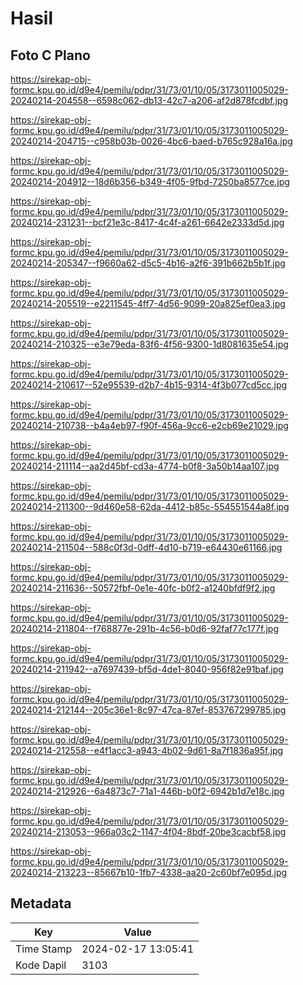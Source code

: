 # Hasil

## Foto C Plano

https://sirekap-obj-formc.kpu.go.id/d9e4/pemilu/pdpr/31/73/01/10/05/3173011005029-20240214-204558--6598c062-db13-42c7-a206-af2d878fcdbf.jpg

https://sirekap-obj-formc.kpu.go.id/d9e4/pemilu/pdpr/31/73/01/10/05/3173011005029-20240214-204715--c958b03b-0026-4bc6-baed-b765c928a16a.jpg

https://sirekap-obj-formc.kpu.go.id/d9e4/pemilu/pdpr/31/73/01/10/05/3173011005029-20240214-204912--18d6b356-b349-4f05-9fbd-7250ba8577ce.jpg

https://sirekap-obj-formc.kpu.go.id/d9e4/pemilu/pdpr/31/73/01/10/05/3173011005029-20240214-231231--bcf21e3c-8417-4c4f-a261-6642e2333d5d.jpg

https://sirekap-obj-formc.kpu.go.id/d9e4/pemilu/pdpr/31/73/01/10/05/3173011005029-20240214-205347--f9660a62-d5c5-4b16-a2f6-391b662b5b1f.jpg

https://sirekap-obj-formc.kpu.go.id/d9e4/pemilu/pdpr/31/73/01/10/05/3173011005029-20240214-205519--e2211545-4ff7-4d56-9099-20a825ef0ea3.jpg

https://sirekap-obj-formc.kpu.go.id/d9e4/pemilu/pdpr/31/73/01/10/05/3173011005029-20240214-210325--e3e79eda-83f6-4f56-9300-1d8081635e54.jpg

https://sirekap-obj-formc.kpu.go.id/d9e4/pemilu/pdpr/31/73/01/10/05/3173011005029-20240214-210617--52e95539-d2b7-4b15-9314-4f3b077cd5cc.jpg

https://sirekap-obj-formc.kpu.go.id/d9e4/pemilu/pdpr/31/73/01/10/05/3173011005029-20240214-210738--b4a4eb97-f90f-456a-9cc6-e2cb69e21029.jpg

https://sirekap-obj-formc.kpu.go.id/d9e4/pemilu/pdpr/31/73/01/10/05/3173011005029-20240214-211114--aa2d45bf-cd3a-4774-b0f8-3a50b14aa107.jpg

https://sirekap-obj-formc.kpu.go.id/d9e4/pemilu/pdpr/31/73/01/10/05/3173011005029-20240214-211300--9d460e58-62da-4412-b85c-554551544a8f.jpg

https://sirekap-obj-formc.kpu.go.id/d9e4/pemilu/pdpr/31/73/01/10/05/3173011005029-20240214-211504--588c0f3d-0dff-4d10-b719-e64430e61166.jpg

https://sirekap-obj-formc.kpu.go.id/d9e4/pemilu/pdpr/31/73/01/10/05/3173011005029-20240214-211636--50572fbf-0e1e-40fc-b0f2-a1240bfdf9f2.jpg

https://sirekap-obj-formc.kpu.go.id/d9e4/pemilu/pdpr/31/73/01/10/05/3173011005029-20240214-211804--f768877e-291b-4c56-b0d6-92faf77c177f.jpg

https://sirekap-obj-formc.kpu.go.id/d9e4/pemilu/pdpr/31/73/01/10/05/3173011005029-20240214-211942--a7697439-bf5d-4de1-8040-956f82e91baf.jpg

https://sirekap-obj-formc.kpu.go.id/d9e4/pemilu/pdpr/31/73/01/10/05/3173011005029-20240214-212144--205c36e1-8c97-47ca-87ef-853767299785.jpg

https://sirekap-obj-formc.kpu.go.id/d9e4/pemilu/pdpr/31/73/01/10/05/3173011005029-20240214-212558--e4f1acc3-a943-4b02-9d61-8a7f1836a95f.jpg

https://sirekap-obj-formc.kpu.go.id/d9e4/pemilu/pdpr/31/73/01/10/05/3173011005029-20240214-212926--6a4873c7-71a1-446b-b0f2-6942b1d7e18c.jpg

https://sirekap-obj-formc.kpu.go.id/d9e4/pemilu/pdpr/31/73/01/10/05/3173011005029-20240214-213053--966a03c2-1147-4f04-8bdf-20be3cacbf58.jpg

https://sirekap-obj-formc.kpu.go.id/d9e4/pemilu/pdpr/31/73/01/10/05/3173011005029-20240214-213223--85667b10-1fb7-4338-aa20-2c60bf7e095d.jpg


## Metadata

| Key        | Value               |
| ---------- | ------------------- |
| Time Stamp | 2024-02-17 13:05:41 |
| Kode Dapil | 3103                |



